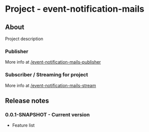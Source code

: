 # Project - event-notification-mails

## About

Project description

### Publisher

More info at [/event-notification-mails-publisher](/event-notification-mails-publisher)

### Subscriber / Streaming for project

More info at [/event-notification-mails-stream](/event-notification-mails-stream)

## Release notes

### 0.0.1-SNAPSHOT - Current version

* Feature list